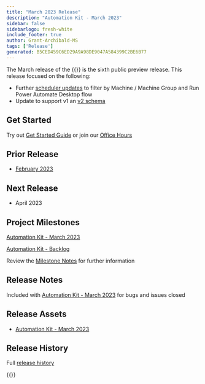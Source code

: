 ```yaml
---
title: "March 2023 Release"
description: "Automation Kit - March 2023"
sidebar: false
sidebarlogo: fresh-white
include_footer: true
author: Grant-Archibald-MS
tags: ['Release']
generated: B5CED459C6ED29A9A98DE9047A584399C2BE6B77
---
```


The March release of the {{<product-name>}} is the sixth public preview release. This release focused on the following:

- Further [scheduler updates](/en-gb/features/scheduler) to filter by Machine / Machine Group and Run Power Automate Desktop flow
- Update to support v1 an [v2 schema](https://learn.microsoft.com/en-us/power-automate/desktop-flows/schema)

## Get Started

Try out [Get Started Guide](/en-gb/get-started) or join our [Office Hours](/en-gb/office-hours)

## Prior Release

- [February 2023](/en-gb/releases/february-2023)

## Next Release

- April 2023

## Project Milestones

[Automation Kit - March 2023](https://github.com/orgs/microsoft/projects/486/views/10)

[Automation Kit - Backlog](https://github.com/orgs/microsoft/projects/486/views/1)

Review the [Milestone Notes](/en-gb/releases/milestones) for further information

## Release Notes

Included with [Automation Kit - March 2023](https://github.com/microsoft/powercat-automation-kit/releases/tag/AutomationKit-March2023) for bugs and issues closed

## Release Assets

- [Automation Kit - March 2023](https://github.com/microsoft/powercat-automation-kit/releases/tag/AutomationKit-March2023)

## Release History

Full [release history](/en-gb/releases)

{{<questions name="/content/en-gb/releases/march-2023.json" completed="Thank you for providing feedback" showNavigationButtons="false" locale="en-gb">}}
